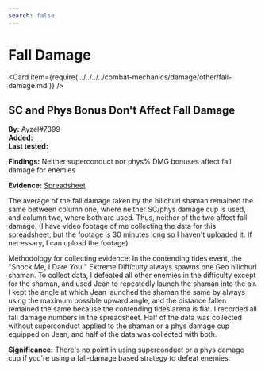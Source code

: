 ```yaml
---
search: false
---
```


# Fall Damage

<Card item={require('../../../../combat-mechanics/damage/other/fall-damage.md')} />

## SC and Phys Bonus Don't Affect Fall Damage

**By:** Ayzel\#7399  
**Added:** <Version date="2021-04-18" />  
**Last tested:** <VersionHl date="2021-04-18" />

**Findings:** Neither superconduct nor phys% DMG bonuses affect fall damage for enemies

**Evidence:** [Spreadsheet](https://docs.google.com/spreadsheets/d/1svcYfieKvr1-3N-LijeucfJQwfy0fKpT7sESYD2WuH8/edit?usp=sharing)

The average of the fall damage taken by the hilichurl shaman remained the same between column one, where neither SC/phys damage cup is used, and column two, where both are used. Thus, neither of the two affect fall damage. \(I have video footage of me collecting the data for this spreadsheet, but the footage is 30 minutes long so I haven't uploaded it. If necessary, I can upload the footage\)

Methodology for collecting evidence: In the contending tides event, the "Shock Me, I Dare You!" Extreme Difficulty always spawns one Geo hilichurl shaman. To collect data, I defeated all other enemies in the difficulty except for the shaman, and used Jean to repeatedly launch the shaman into the air. I kept the angle at which Jean launched the shaman the same by always using the maximum possible upward angle, and the distance fallen remained the same because the contending tides arena is flat. I recorded all fall damage numbers in the spreadsheet. Half of the data was collected without superconduct applied to the shaman or a phys damage cup equipped on Jean, and half of the data was collected with both.

**Significance:** There's no point in using superconduct or a phys damage cup if you're using a fall-damage based strategy to defeat enemies.
